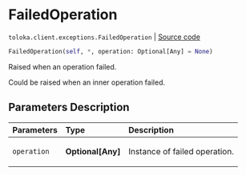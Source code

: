 # FailedOperation
`toloka.client.exceptions.FailedOperation` | [Source code](https://github.com/Toloka/toloka-kit/blob/v0.1.24/src/client/exceptions.py#L38)

```python
FailedOperation(self, *, operation: Optional[Any] = None)
```

Raised when an operation failed.


Could be raised when an inner operation failed.

## Parameters Description

| Parameters | Type | Description |
| :----------| :----| :-----------|
`operation`|**Optional\[Any\]**|<p>Instance of failed operation.</p>
